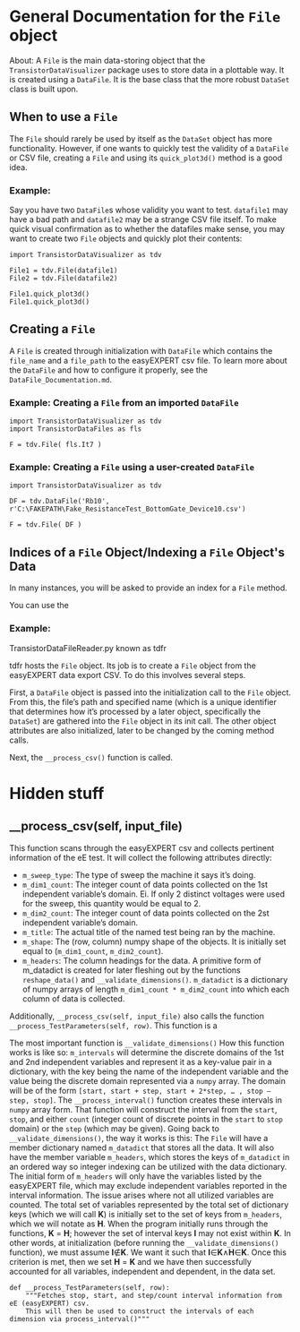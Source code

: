 # General Documentation for the `File` object
About: A `File` is the main data-storing object that the `TransistorDataVisualizer` package uses to store data in a plottable way. It is created using a `DataFile`. It is the base class that the more robust `DataSet` class is built upon. 

## When to use a `File`
The `File` should rarely be used by itself as the `DataSet` object has more functionality. However, if one wants to quickly test the validity of a `DataFile` or CSV file, creating a `File` and using its `quick_plot3d()` method is a good idea. 

### Example:
Say you have two `DataFile`s whose validity you want to test. `datafile1` may have a bad path and `datafile2` may be a strange CSV file itself. To make quick visual confirmation as to whether the datafiles make sense, you may want to create two `File` objects and quickly plot their contents:
```
import TransistorDataVisualizer as tdv

File1 = tdv.File(datafile1)
File2 = tdv.File(datafile2) 

File1.quick_plot3d()
File1.quick_plot3d()
```

## Creating a `File`
A `File` is created through initialization with `DataFile` which contains the `file_name` and a `file_path` to the easyEXPERT csv file. To learn more about the `DataFile` and how to configure it properly, see the `DataFile_Documentation.md`.

### Example: Creating a `File` from an imported `DataFile`
```
import TransistorDataVisualizer as tdv
import TransistorDataFiles as fls

F = tdv.File( fls.It7 )
```

### Example: Creating a `File` using a user-created `DataFile`
```
import TransistorDataVisualizer as tdv

DF = tdv.DataFile('Rb10', r'C:\FAKEPATH\Fake_ResistanceTest_BottomGate_Device10.csv')

F = tdv.File( DF )
```

## Indices of a `File` Object/Indexing a `File` Object's Data
In many instances, you will be asked to provide an index for a `File` method. 

You can use the 

### Example:


TransistorDataFileReader.py    known as tdfr

tdfr hosts the `File` object. Its job is to create a `File` object from the easyEXPERT data export CSV. To do this involves several steps. 

First, a `DataFile` object is passed into the initialization call to the `File` object. From this, the file’s path and specified name (which is a unique identifier that determines how it’s processed by a later object, specifically the `DataSet`) are gathered into the `File` object in its init call. The other object attributes are also initialized, later to be changed by the coming method calls.

Next, the `__process_csv()` function is called.

# Hidden stuff

## __process_csv(self, input_file)
This function scans through the easyEXPERT csv and collects pertinent information of the eE test. It will collect the following attributes directly:
* `m_sweep_type`: The type of sweep the machine it says it’s doing.
* `m_dim1_count`: The integer count of data points collected on the 1st independent variable’s domain. Ei. If only 2 distinct voltages were used for the sweep, this quantity would be equal to 2.  
* `m_dim2_count`: The integer count of data points collected on the 2st independent variable’s domain.
* `m_title`: The actual title of the named test being ran by the machine. 
* `m_shape`: The (row, column) numpy shape of the objects. It is initially set equal to (`m_dim1_count`, `m_dim2_count`).
* `m_headers`: The column headings for the data. 
A primitive form of m_datadict is created for later fleshing out by the functions `reshape_data()` and `__validate_dimensions()`. 
`m_datadict` is a dictionary of numpy arrays of length `m_dim1_count * m_dim2_count` into which each column of data is collected. 

Additionally, `__process_csv(self, input_file)` also calls the function `__process_TestParameters(self, row)`.
This function is a 


The most important function is `__validate_dimensions()`
How this function works is like so:
`m_intervals` will determine the discrete domains of the 1st and 2nd independent variables and represent it as a key-value pair in a dictionary, with the key being the name of the independent variable and the value being the discrete domain represented via a `numpy` array. The domain will be of the form `[start, start + step, start + 2*step, … , stop – step, stop]`. The `__process_interval()` function creates these intervals in `numpy` array form. That function will construct the interval from the `start`, `stop`, and either `count` (integer count of discrete points in the `start` to `stop` domain) or the `step` (which may be given). 
Going back to `__validate_dimensions()`, the way it works is this:
The `File` will have a member dictionary named `m_datadict` that stores all the data. It will also have the member variable `m_headers`, which stores the keys of `m_datadict` in an ordered way so integer indexing can be utilized with the data dictionary. The initial form of `m_headers` will only have the variables listed by the easyEXPERT file, which may exclude independent variables reported in the interval information. 
The issue arises where not all utilized variables are counted. The total set of variables represented by the total set of dictionary keys (which we will call **K**) is initially set to the set of keys from `m_headers`, which we will notate as **H**. When the program initially runs through the functions, **K** = **H**; however the set of interval keys **I** may not exist within **K**. In other words, at initialization (before running the `__validate_dimensions()` function), we must assume **I**∉**K**. We want it such that **I**∈**K**∧**H**∈**K**. Once this criterion is met, then we set **H** = **K** and we have then successfully accounted for all variables, independent and dependent, in the data set. 


    def __process_TestParameters(self, row):
        """Fetches stop, start, and step/count interval information from eE (easyEXPERT) csv.
        This will then be used to construct the intervals of each dimension via process_interval()"""




